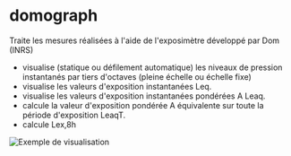 # domograph
Traite les mesures réalisées à l'aide de l'exposimètre développé par Dom (INRS) 
* visualise (statique ou défilement automatique) les niveaux de pression instantanés par tiers d'octaves (pleine échelle ou échelle fixe)
* visualise les valeurs d'exposition instantanées Leq.
* visualise les valeurs d'exposition instantanées pondérées A Leaq.
* calcule la valeur d'exposition pondérée A équivalente sur toute la période d'exposition LeaqT.
* calcule Lex,8h


![Exemple de visualisation](https://user-images.githubusercontent.com/110086114/184141468-197d7b7e-3cc2-48d6-9ee5-37de02ae21b7.png)
